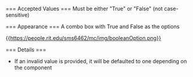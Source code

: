 === Accepted Values ===
Must be either "True" or "False" (not case-sensitive)

=== Appearance ===
A combo box with True and False as the options

{{https://people.rit.edu/sms6462/mc/img/booleanOption.png}}

=== Details ===
* If an invalid value is provided, it will be defaulted to one depending on the component